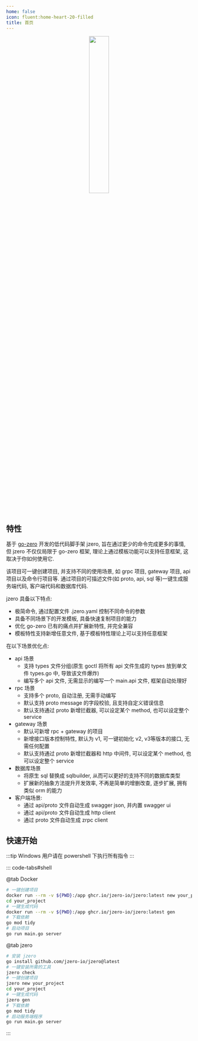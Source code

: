```yaml
---
home: false
icon: fluent:home-heart-20-filled
title: 首页
---
```


<div style="text-align: center;">
  <img src="https://oss.jaronnie.com/jzero.jpg" style="width: 33%;" alt=""/>
</div>

## 特性

基于 [go-zero](https://go-zero.dev) 开发的低代码脚手架 jzero, 旨在通过更少的命令完成更多的事情, 但 jzero 不仅仅局限于 go-zero 框架, 理论上通过模板功能可以支持任意框架, 这取决于你如何使用它.

该项目可一键创建项目, 并支持不同的使用场景, 如 grpc 项目, gateway 项目, api 项目以及命令行项目等. 通过项目的可描述文件(如 proto, api, sql 等)一键生成服务端代码, 客户端代码和数据库代码.

jzero 具备以下特点:

* 极简命令, 通过配置文件 .jzero.yaml 控制不同命令的参数
* 具备不同场景下的开发模板, 具备快速复制项目的能力
* 优化 go-zero 已有的痛点并扩展新特性, 并完全兼容
* 模板特性支持新增任意文件, 基于模板特性理论上可以支持任意框架

在以下场景优化点:

* api 场景
    * 支持 types 文件分组(原生 goctl 将所有 api 文件生成的 types 放到单文件 types.go 中, 导致该文件爆炸)
    * 编写多个 api 文件, 无需显示的编写一个 main.api 文件, 框架自动处理好
* rpc 场景
    * 支持多个 proto, 自动注册, 无需手动编写
    * 默认支持 proto message 的字段校验, 且支持自定义错误信息
    * 默认支持通过 proto 新增拦截器, 可以设定某个 method, 也可以设定整个 service
* gateway 场景
    * 默认可新增 rpc + gateway 的项目
    * 新增接口版本控制特性, 默认为 v1, 可一键初始化 v2, v3等版本的接口, 无需任何配置
    * 默认支持通过 proto 新增拦截器和 http 中间件, 可以设定某个 method, 也可以设定整个 service
* 数据库场景
  * 将原生 sql 替换成 sqlbuilder, 从而可以更好的支持不同的数据库类型
  * 扩展新的抽象方法提升开发效率, 不再是简单的增删改查, 逐步扩展, 拥有类似 orm 的能力
* 客户端场景:
  * 通过 api/proto 文件自动生成 swagger json, 并内置 swagger ui 
  * 通过 api/proto 文件自动生成 http client
  * 通过 proto 文件自动生成 zrpc client

## 快速开始

:::tip Windows 用户请在 powershell 下执行所有指令
:::

::: code-tabs#shell

@tab Docker

```bash
# 一键创建项目
docker run --rm -v ${PWD}:/app ghcr.io/jzero-io/jzero:latest new your_projectct
cd your_project 
# 一键生成代码
docker run --rm -v ${PWD}:/app ghcr.io/jzero-io/jzero:latest gen
# 下载依赖
go mod tidy
# 启动项目
go run main.go server
```

@tab jzero

```bash
# 安装 jzero
go install github.com/jzero-io/jzero@latest
# 一键安装所需的工具
jzero check
# 一键创建项目
jzero new your_project
cd your_project
# 一键生成代码
jzero gen
# 下载依赖
go mod tidy
# 启动服务端程序
go run main.go server
```
:::
